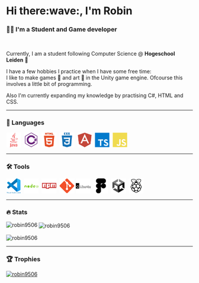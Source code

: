 <div id="header" >
<!--   <img src="https://avatars.githubusercontent.com/u/49393620?v=4" width="100"/> -->
  <h1>Hi there:wave:, I'm Robin</h1>
 
</div>

### 👨‍💻 I'm a Student and Game developer

<img src="https://komarev.com/ghpvc/?username=Robin9506&style=flat-square&color=blue" alt=""/>

Currently, I am a student following Computer Science @ <b>Hogeschool Leiden</b> :school: 

I have a few hobbies I practice when I have some free time:<br>
I like to make games :space_invader: and art 🎨 in the Unity game engine. Ofcourse this involves a little bit of programming.

Also I'm currently expanding my knowledge by practising C#, HTML and CSS.

---

### 🔨 Languages
<div>
  <img src="https://github.com/devicons/devicon/blob/master/icons/java/java-plain-wordmark.svg" title="Java" alt="Java" width="40" height="40"/>&nbsp;
  <img src="https://github.com/devicons/devicon/blob/master/icons/csharp/csharp-line.svg" title="C#" alt="C#" width="40" height="40"/>&nbsp;
  <img src="https://github.com/devicons/devicon/blob/master/icons/html5/html5-plain-wordmark.svg" title="HTML" alt="HTML" width="40" height="40"/>&nbsp;
  <img src="https://github.com/devicons/devicon/blob/master/icons/css3/css3-plain-wordmark.svg" title="CSS" alt="CSS" width="40" height="40"/>&nbsp;
  <img src="https://github.com/devicons/devicon/blob/master/icons/angularjs/angularjs-plain.svg" title="Angular" alt="Angular" width="40" height="40"/>&nbsp;
  <img src="https://github.com/devicons/devicon/blob/master/icons/typescript/typescript-plain.svg" title="Typescript" alt="Typescript" width="40" height="40"/>&nbsp;
  <img src="https://github.com/devicons/devicon/blob/master/icons/javascript/javascript-plain.svg" title="Javascript" alt="Javascript" width="40" height="40"/>&nbsp;

</div>

---

### 🛠️ Tools
 <div>
  <img src="https://github.com/devicons/devicon/blob/master/icons/vscode/vscode-original-wordmark.svg" title="VScode" alt="VScode" width="40" height="40"/>&nbsp;
  <img src="https://github.com/devicons/devicon/blob/master/icons/nodejs/nodejs-plain-wordmark.svg" title="NodeJS" alt="NodeJS" width="40" height="40"/>&nbsp;
  <img src="https://github.com/devicons/devicon/blob/master/icons/npm/npm-original-wordmark.svg" title="NPM" alt="NPM" width="40" height="40"/>&nbsp;
  <img src="https://github.com/devicons/devicon/blob/master/icons/git/git-plain.svg" title="Git" alt="Git" width="40" height="40"/>
  <img src="https://github.com/devicons/devicon/blob/master/icons/ubuntu/ubuntu-plain-wordmark.svg" title="Ubuntu" alt="Ubuntu" width="40" height="40"/>&nbsp;
  <img src="https://github.com/devicons/devicon/blob/master/icons/figma/figma-plain.svg" title="Figma" alt="Figma" width="40" height="40"/>&nbsp;
  <img src="https://github.com/devicons/devicon/blob/master/icons/unity/unity-original.svg" title="Unity" alt="Unity" width="40" height="40"/>&nbsp;
  <img src="https://github.com/devicons/devicon/blob/master/icons/raspberrypi/raspberrypi-line.svg" title="Raspberry Pi" alt="Raspberry Pi" width="40" height="40"/>&nbsp;
  
</div>

---


### 🔥 Stats
<p align="left">
</p>

<p><img align="left" src="https://github-readme-stats.vercel.app/api/top-langs?username=robin9506&show_icons=true&locale=en&layout=compact" alt="robin9506" /></p>

<p>&nbsp;<img align="center" src="https://github-readme-stats.vercel.app/api?username=robin9506&show_icons=true&locale=en" alt="robin9506" /></p>

<p><img align="center" src="https://github-readme-streak-stats.herokuapp.com/?user=robin9506&" alt="robin9506" /></p>

---

### 🏆 Trophies

<p align="left"> <a href="https://github.com/ryo-ma/github-profile-trophy"><img src="https://github-profile-trophy.vercel.app/?username=robin9506" alt="robin9506" /></a> </p>

<!--
**Robin9506/Robin9506** is a ✨ _special_ ✨ repository because its `README.md` (this file) appears on your GitHub profile.

Here are some ideas to get you started:

- 🔭 I’m currently working on ...
- 🌱 I’m currently learning ...
- 👯 I’m looking to collaborate on ...
- 🤔 I’m looking for help with ...
- 💬 Ask me about ...
- 📫 How to reach me: ...
- 😄 Pronouns: ...
- ⚡ Fun fact: ...
-->
